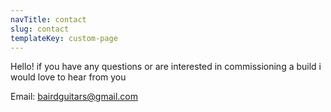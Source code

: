 ```yaml
---
navTitle: contact
slug: contact
templateKey: custom-page
---
```

Hello! if you have any questions or are interested in commissioning a build i would love to hear from you

Email: bairdguitars@gmail.com
